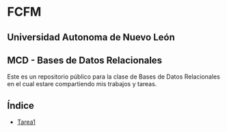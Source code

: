 # FCFM
## Universidad Autonoma de Nuevo León 

## MCD - Bases de Datos Relacionales

Este es un repositorio público para la clase de Bases de Datos Relacionales en el cual estare compartiendo mis trabajos y tareas. 

## Índice 
- [Tarea1](Tarea1.md)
